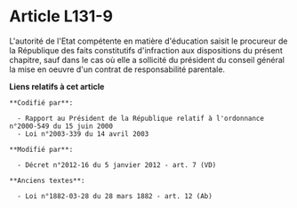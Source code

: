 # Article L131-9

L'autorité de l'Etat compétente en matière d'éducation saisit le procureur de la République des faits constitutifs
d'infraction aux dispositions du présent chapitre, sauf dans le cas où elle a sollicité du président du conseil général la
mise en oeuvre d'un contrat de responsabilité parentale.

**Liens relatifs à cet article**

	**Codifié par**:

	  - Rapport au Président de la République relatif à l'ordonnance n°2000-549 du 15 juin 2000
	  - Loi n°2003-339 du 14 avril 2003

	**Modifié par**:

	  - Décret n°2012-16 du 5 janvier 2012 - art. 7 (VD)

	**Anciens textes**:

	  - Loi n°1882-03-28 du 28 mars 1882 - art. 12 (Ab)
